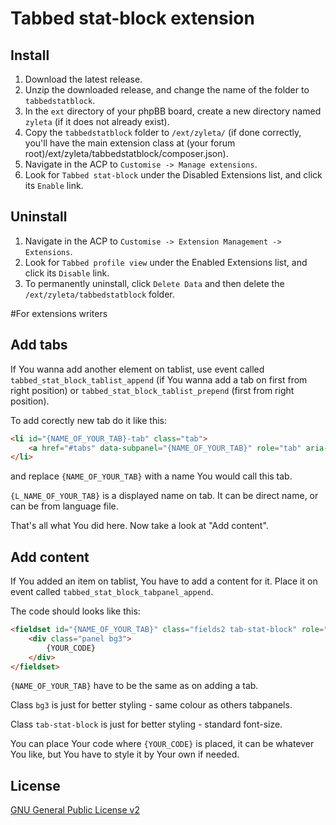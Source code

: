 # Tabbed stat-block extension

## Install

1. Download the latest release.
2. Unzip the downloaded release, and change the name of the folder to `tabbedstatblock`.
3. In the `ext` directory of your phpBB board, create a new directory named `zyleta` (if it does not already exist).
4. Copy the `tabbedstatblock` folder to `/ext/zyleta/` (if done correctly, you'll have the main extension class at (your forum root)/ext/zyleta/tabbedstatblock/composer.json).
5. Navigate in the ACP to `Customise -> Manage extensions`.
6. Look for `Tabbed stat-block` under the Disabled Extensions list, and click its `Enable` link.

## Uninstall

1. Navigate in the ACP to `Customise -> Extension Management -> Extensions`.
2. Look for `Tabbed profile view` under the Enabled Extensions list, and click its `Disable` link.
3. To permanently uninstall, click `Delete Data` and then delete the `/ext/zyleta/tabbedstatblock` folder.

#For extensions writers

## Add tabs

If You wanna add another element on tablist, use event called `tabbed_stat_block_tablist_append` (if You wanna add a tab on first from right position) or `tabbed_stat_block_tablist_prepend` (first from right position).

To add corectly new tab do it like this:
```html
<li id="{NAME_OF_YOUR_TAB}-tab" class="tab">
	<a href="#tabs" data-subpanel="{NAME_OF_YOUR_TAB}" role="tab" aria-controls="{NAME_OF_YOUR_TAB}">{L_NAME_OF_YOUR_TAB}</a>
</li>
```
and replace `{NAME_OF_YOUR_TAB}` with a name You would call this tab.

`{L_NAME_OF_YOUR_TAB}` is a displayed name on tab. It can be direct name, or can be from language file.

That's all what You did here. Now take a look at "Add content".

## Add content
If You added an item on tablist, You have to add a content for it. Place it on event called `tabbed_stat_block_tabpanel_append`.

The code should looks like this:
```html
<fieldset id="{NAME_OF_YOUR_TAB}" class="fields2 tab-stat-block" role="tabpanel">
	<div class="panel bg3">
		{YOUR_CODE}
	</div>
</fieldset>
```
`{NAME_OF_YOUR_TAB}` have to be the same as on adding a tab.

Class `bg3` is just for better styling - same colour as others tabpanels.

Class `tab-stat-block` is just for better styling - standard font-size.

You can place Your code where `{YOUR_CODE}` is placed, it can be whatever You like, but You have to style it by Your own if needed.

## License
[GNU General Public License v2](http://opensource.org/licenses/GPL-2.0)
